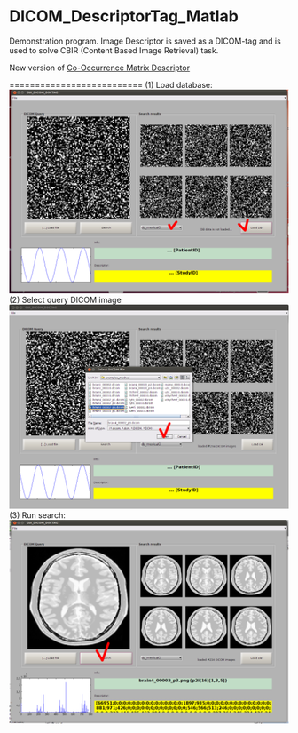 # DICOM_DescriptorTag_Matlab

Demonstration program.
Image Descriptor is saved as a DICOM-tag and
is used to solve CBIR (Content Based Image Retrieval)
task.

New version of [Co-Occurrence Matrix Descriptor](coo_descriptor_v2)

==========================
(1) Load database:
![alt tag](img/dicom_tags_0.png)
(2) Select query DICOM image
![alt tag](img/dicom_tags_1.png)
(3) Run search:
![alt tag](img/dicom_tags_2.png)
